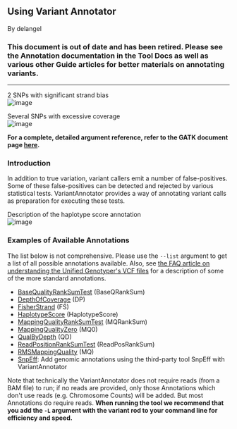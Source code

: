 ## Using Variant Annotator

By delangel

<h3>This document is out of date and has been retired. Please see the Annotation documentation in the Tool Docs as well as various other Guide articles for better materials on annotating variants.</h3>

<hr></hr><p>2 SNPs with significant strand bias<br><img src="http://www.broadinstitute.org/gatk/media/pics/StrandFailure.png" alt="image" class="embedImage-img importedEmbed-img"></img></p>

<p>Several SNPs with excessive coverage<br><img src="http://www.broadinstitute.org/gatk/media/pics/DoCFailure.png" alt="image" class="embedImage-img importedEmbed-img"></img></p>

<p><strong>For a complete, detailed argument reference, refer to the GATK document page <a rel="nofollow" href="http://www.broadinstitute.org/gatk/gatkdocs/org_broadinstitute_sting_gatk_walkers_annotator_VariantAnnotator.html">here</a>.</strong></p>

<h3>Introduction</h3>

<p>In addition to true variation, variant callers emit a number of false-positives.  Some of these false-positives can be detected and rejected by various statistical tests.  VariantAnnotator provides a way of annotating variant calls as preparation for executing these tests.</p>

<p>Description of the haplotype score annotation<br><img src="http://www.broadinstitute.org/gatk/media/pics/HaplotypeScore.png" alt="image" class="embedImage-img importedEmbed-img"></img></p>

<h3>Examples of Available Annotations</h3>

<p>The list below is not comprehensive.  Please use the <code class="code codeInline" spellcheck="false">--list</code> argument to get a list of all possible annotations available.  Also, see <a rel="nofollow" href="http://www.broadinstitute.org/gatk/guide/article?id=1268">the FAQ article on understanding the Unified Genotyper's VCF files</a> for a description of some of the more standard annotations.</p>

<ul><li><a rel="nofollow" href="http://www.broadinstitute.org/gatk/gatkdocs/org_broadinstitute_sting_gatk_walkers_annotator_BaseQualityRankSumTest.html">BaseQualityRankSumTest</a> (BaseQRankSum)</li>
<li><a rel="nofollow" href="https://www.broadinstitute.org/gatk/gatkdocs/org_broadinstitute_gatk_tools_walkers_annotator_Coverage.php">DepthOfCoverage</a> (DP)</li>
<li><a rel="nofollow" href="http://www.broadinstitute.org/gatk/gatkdocs/org_broadinstitute_sting_gatk_walkers_annotator_FisherStrand.html">FisherStrand</a> (FS)</li>
<li><a rel="nofollow" href="http://www.broadinstitute.org/gatk/gatkdocs/org_broadinstitute_sting_gatk_walkers_annotator_HaplotypeScore.html">HaplotypeScore</a> (HaplotypeScore)</li>
<li><a rel="nofollow" href="http://www.broadinstitute.org/gatk/gatkdocs/org_broadinstitute_sting_gatk_walkers_annotator_MappingQualityRankSumTest.html">MappingQualityRankSumTest</a> (MQRankSum)</li>
<li><a rel="nofollow" href="http://www.broadinstitute.org/gatk/gatkdocs/org_broadinstitute_sting_gatk_walkers_annotator_MappingQualityZero.html">MappingQualityZero</a> (MQ0)</li>
<li><a rel="nofollow" href="http://www.broadinstitute.org/gatk/gatkdocs/org_broadinstitute_sting_gatk_walkers_annotator_QualByDepth.html">QualByDepth</a> (QD)</li>
<li><a rel="nofollow" href="http://www.broadinstitute.org/gatk/gatkdocs/org_broadinstitute_sting_gatk_walkers_annotator_ReadPosRankSumTest.html">ReadPositionRankSumTest</a> (ReadPosRankSum)</li>
<li><a rel="nofollow" href="http://www.broadinstitute.org/gatk/gatkdocs/org_broadinstitute_sting_gatk_walkers_annotator_RMSMappingQuality.html">RMSMappingQuality</a> (MQ)</li>
<li><a rel="nofollow" href="http://www.broadinstitute.org/gatk/guide/article?id=50">SnpEff</a>: Add genomic annotations using the third-party tool SnpEff with VariantAnnotator</li>
</ul><p>Note that technically the VariantAnnotator does not require reads (from a BAM file) to run; if no reads are provided, only those Annotations which don't use reads (e.g. Chromosome Counts) will be added. But most Annotations do require reads.  <strong>When running the tool we recommend that you add the <code class="code codeInline" spellcheck="false">-L</code> argument with the variant rod to your command line for efficiency and speed.</strong></p>
